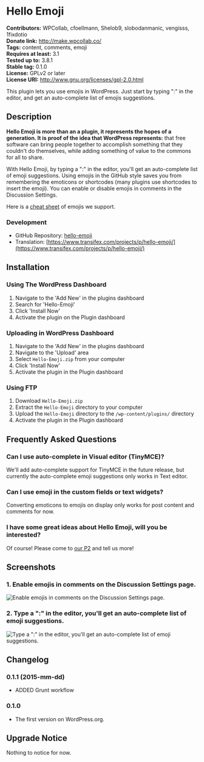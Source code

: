 # Hello Emoji #

**Contributors:** WPCollab, cfoellmann, Shelob9, slobodanmanic, vengisss, 1fixdotio  
**Donate link:** http://make.wpcollab.co/  
**Tags:** content, comments, emoji  
**Requires at least:** 3.1  
**Tested up to:** 3.8.1  
**Stable tag:** 0.1.0  
**License:** GPLv2 or later  
**License URI:** http://www.gnu.org/licenses/gpl-2.0.html  

This plugin lets you use emojis in WordPress. Just start by typing ":" in the editor, and get an auto-complete list of emojis suggestions.

## Description ##

**Hello Emoji is more than an a plugin, it represents the hopes of a generation. It is proof of the idea that WordPress represents:** that free software can bring people together to accomplish something that they couldn't do themselves, while adding something of value to the commons for all to share.  

With Hello Emoji, by typing a ":" in the editor, you'll get an auto-complete list of emoji suggestions. Using emojis in the GitHub style saves you from remembering the emoticons or shortcodes (many plugins use shortcodes to insert the emoji). You can enable or disable emojis in comments in the Discussion Settings.

Here is a [cheat sheet](http://www.emoji-cheat-sheet.com/ "Emoji Cheat Sheet") of emojis we support.

### Development ###

* GitHub Repository: [hello-emoji](https://github.com/WPCollab/hello-emoji)
* Translation: [https://www.transifex.com/projects/p/hello-emoji/](https://www.transifex.com/projects/p/hello-emoji/)

## Installation ##

### Using The WordPress Dashboard ###

1. Navigate to the 'Add New' in the plugins dashboard
2. Search for 'Hello-Emoji'
3. Click 'Install Now'
4. Activate the plugin on the Plugin dashboard

### Uploading in WordPress Dashboard ###

1. Navigate to the 'Add New' in the plugins dashboard
2. Navigate to the 'Upload' area
3. Select `Hello-Emoji.zip` from your computer
4. Click 'Install Now'
5. Activate the plugin in the Plugin dashboard

### Using FTP ###

1. Download `Hello-Emoji.zip`
2. Extract the `Hello-Emoji` directory to your computer
3. Upload the `Hello-Emoji` directory to the `/wp-content/plugins/` directory
4. Activate the plugin in the Plugin dashboard

## Frequently Asked Questions ##

### Can I use auto-complete in Visual editor (TinyMCE)? ###

We'll add auto-complete support for TinyMCE in the future release, but currently the auto-complete emoji suggestions only works in Text editor.

### Can I use emoji in the custom fields or text widgets? ###

Converting emoticons to emojis on display only works for post content and comments for now.

### I have some great ideas about Hello Emoji, will you be interested? ###

Of course! Please come to [our P2](http://make.wpcollab.co) and tell us more!

## Screenshots ##

### 1. Enable emojis in comments on the Discussion Settings page. ###
![Enable emojis in comments on the Discussion Settings page.](https://raw.githubusercontent.com/WPCollab/hello-emoji/assets/screenshot-1.png)

### 2. Type a ":" in the editor, you'll get an auto-complete list of emoji suggestions. ###
![Type a ":" in the editor, you'll get an auto-complete list of emoji suggestions.](https://raw.githubusercontent.com/WPCollab/hello-emoji/assets/screenshot-2.png)


## Changelog ##

### 0.1.1 (2015-mm-dd) ###
* ADDED Grunt workflow

### 0.1.0 ###
* The first version on WordPress.org.

## Upgrade Notice ##

Nothing to notice for now.

